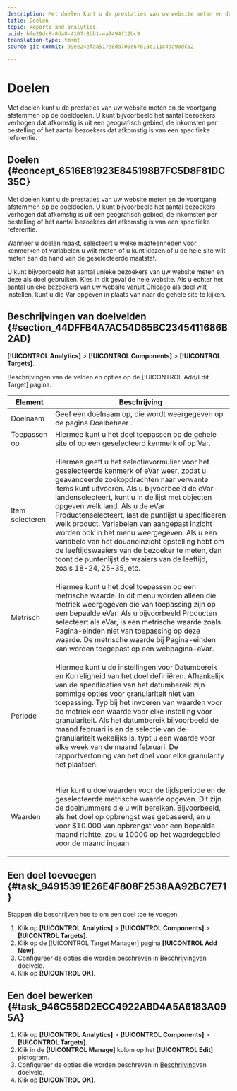 ```yaml
---
description: Met doelen kunt u de prestaties van uw website meten en de voortgang afstemmen op de doeldoelen. U kunt bijvoorbeeld het aantal bezoekers verhogen dat afkomstig is uit een geografisch gebied, de inkomsten per bestelling of het aantal bezoekers dat afkomstig is van een specifieke referentie.
title: Doelen
topic: Reports and analytics
uuid: bfe29dc8-8da8-4107-8bb1-4a7494f12bc9
translation-type: tm+mt
source-git-commit: 99ee24efaa517e8da700c67818c111c4aa90dc02

---
```



# Doelen

Met doelen kunt u de prestaties van uw website meten en de voortgang afstemmen op de doeldoelen. U kunt bijvoorbeeld het aantal bezoekers verhogen dat afkomstig is uit een geografisch gebied, de inkomsten per bestelling of het aantal bezoekers dat afkomstig is van een specifieke referentie.

## Doelen {#concept_6516E81923E845198B7FC5D8F81DC35C}

Met doelen kunt u de prestaties van uw website meten en de voortgang afstemmen op de doeldoelen. U kunt bijvoorbeeld het aantal bezoekers verhogen dat afkomstig is uit een geografisch gebied, de inkomsten per bestelling of het aantal bezoekers dat afkomstig is van een specifieke referentie.

Wanneer u doelen maakt, selecteert u welke maateenheden voor kenmerken of variabelen u wilt meten of u kunt kiezen of u de hele site wilt meten aan de hand van de geselecteerde maatstaf.

U kunt bijvoorbeeld het aantal unieke bezoekers van uw website meten en deze als doel gebruiken. Kies in dit geval de hele website. Als u echter het aantal unieke bezoekers van uw website vanuit Chicago als doel wilt instellen, kunt u die Var opgeven in plaats van naar de gehele site te kijken.

## Beschrijvingen van doelvelden {#section_44DFFB4A7AC54D65BC2345411686B2AD}

**[!UICONTROL Analytics]** > **[!UICONTROL Components]** > **[!UICONTROL Targets]**.

Beschrijvingen van de velden en opties op de [!UICONTROL Add/Edit Target] pagina.

<table id="table_E08728BECC204DF59F0AC99957A68CAE"> 
 <thead> 
  <tr> 
   <th colname="col1" class="entry"> Element </th> 
   <th colname="col2" class="entry"> Beschrijving </th> 
  </tr> 
 </thead>
 <tbody> 
  <tr> 
   <td colname="col1"> Doelnaam </td> 
   <td colname="col2">Geef een doelnaam op, die wordt weergegeven op de pagina <span class="wintitle"> Doelbeheer</span> . </td> 
  </tr> 
  <tr> 
   <td colname="col1"> Toepassen op </td> 
   <td colname="col2"> Hiermee kunt u het doel toepassen op de gehele site of op een geselecteerd kenmerk of op Var. </td> 
  </tr> 
  <tr> 
   <td colname="col1"> Item selecteren </td> 
   <td colname="col2"> <p>Hiermee geeft u het selectievormulier voor het geselecteerde kenmerk of eVar weer, zodat u geavanceerde zoekopdrachten naar verwante items kunt uitvoeren. Als u bijvoorbeeld de eVar- <span class="uicontrol"> landen</span>selecteert, kunt u in de lijst met objecten opgeven welk land. Als u de eVar <span class="uicontrol"> Producten</span>selecteert, laat de puntlijst u specificeren welk product. Variabelen van aangepast inzicht worden ook in het menu weergegeven. Als u een variabele van het douaneinzicht opstelling hebt om de leeftijdswaaiers van de bezoeker te meten, dan toont de puntenlijst de waaiers van de leeftijd, zoals 18-24, 25-35, etc. </p> </td> 
  </tr> 
  <tr> 
   <td colname="col1"> Metrisch </td> 
   <td colname="col2">Hiermee kunt u het doel toepassen op een metrische waarde. In dit menu worden alleen die metriek weergegeven die van toepassing zijn op een bepaalde eVar. Als u bijvoorbeeld <span class="uicontrol"> Producten</span> selecteert als eVar, is een metrische waarde zoals Pagina-einden <span class="uicontrol"></span> niet van toepassing op deze waarde. De metrische waarde bij <span class="uicontrol"> Pagina-einden</span> kan worden toegepast op een webpagina-eVar. </td> 
  </tr> 
  <tr> 
   <td colname="col1"> Periode </td> 
   <td colname="col2"> <p>Hiermee kunt u de instellingen voor <span class="uicontrol"> Datumbereik</span> en <span class="uicontrol"> Korreligheid</span> van het doel definiëren. Afhankelijk van de specificaties van het datumbereik zijn sommige opties voor granulariteit niet van toepassing. Typ bij het invoeren van waarden voor de metriek een waarde voor elke instelling voor granulariteit. Als het datumbereik bijvoorbeeld de maand februari is en de selectie van de granulariteit wekelijks is, typt u een waarde voor elke week van de maand februari. De rapportvertoning van het doel voor elke granularity het plaatsen. </p> </td> 
  </tr> 
  <tr> 
   <td colname="col1"> Waarden </td> 
   <td colname="col2"> <p>Hier kunt u doelwaarden voor de tijdsperiode en de geselecteerde metrische waarde opgeven. Dit zijn de doelnummers die u wilt bereiken. Bijvoorbeeld, als het doel op opbrengst was gebaseerd, en u voor $10.000 van opbrengst voor een bepaalde maand richtte, zou u 10000 op het waardegebied voor de maand ingaan. </p> </td> 
  </tr> 
 </tbody> 
</table>

## Een doel toevoegen {#task_94915391E26E4F808F2538AA92BC7E71}

Stappen die beschrijven hoe te om een doel toe te voegen.

<!-- 

t_add_a_target.xml

 -->

1. Klik op **[!UICONTROL Analytics]** > **[!UICONTROL Components]** > **[!UICONTROL Targets]**.
1. Klik op de [!UICONTROL Target Manager] pagina **[!UICONTROL Add New]**.
1. Configureer de opties die worden beschreven in [Beschrijving](/help/analyze/reports-analytics/targets.md#section_44DFFB4A7AC54D65BC2345411686B2AD)van doelveld.
1. Klik op **[!UICONTROL OK]**.

## Een doel bewerken {#task_946C558D2ECC4922ABD4A5A6183A095A}

1. Klik op **[!UICONTROL Analytics]** > **[!UICONTROL Components]** > **[!UICONTROL Targets]**.
1. Klik in de **[!UICONTROL Manage]** kolom op het **[!UICONTROL Edit]** pictogram.
1. Configureer de opties die worden beschreven in [Beschrijving](/help/analyze/reports-analytics/targets.md#section_44DFFB4A7AC54D65BC2345411686B2AD)van doelveld.
1. Klik op **[!UICONTROL OK]**.
